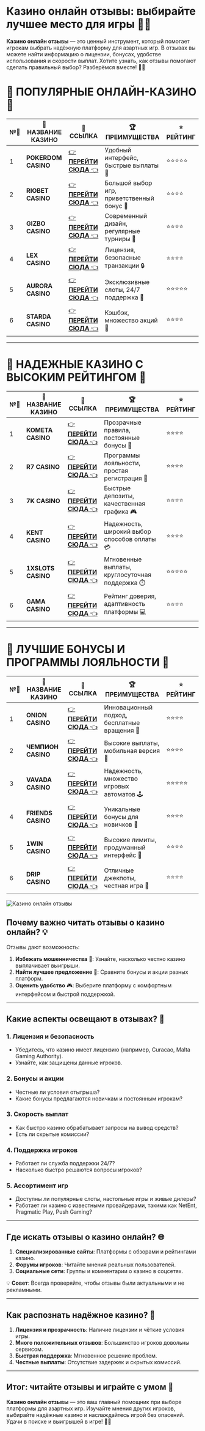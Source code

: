 # Казино онлайн отзывы: выбирайте лучшее место для игры 🎰✨

**Казино онлайн отзывы** — это ценный инструмент, который помогает игрокам выбрать надёжную платформу для азартных игр. В отзывах вы можете найти информацию о лицензии, бонусах, удобстве использования и скорости выплат. Хотите узнать, как отзывы помогают сделать правильный выбор? Разберёмся вместе! 🎲💎

# 🌟 ПОПУЛЯРНЫЕ ОНЛАЙН-КАЗИНО 🌟

| №️⃣ | 🎰 НАЗВАНИЕ КАЗИНО                       | 🔗 ССЫЛКА                                                                          | 🏆 ПРЕИМУЩЕСТВА                              | ⭐ РЕЙТИНГ |
|-----|------------------------------------------|------------------------------------------------------------------------------------|---------------------------------------------|------------|
| 1   | **POKERDOM CASINO**                      | [👉 **ПЕРЕЙТИ СЮДА** 👈](https://brandplay.link/4k77v2yx)                          | Удобный интерфейс, быстрые выплаты 🤑         | ⭐⭐⭐⭐⭐     |
| 2   | **RIOBET CASINO**                        | [👉 **ПЕРЕЙТИ СЮДА** 👈](https://brandplay.link/7xBLTPyj)                          | Большой выбор игр, приветственный бонус 🎁    | ⭐⭐⭐⭐      |
| 3   | **GIZBO CASINO**                         | [👉 **ПЕРЕЙТИ СЮДА** 👈](https://brandplay.link/bprXw4YV)                          | Современный дизайн, регулярные турниры 🏅      | ⭐⭐⭐⭐      |
| 4   | **LEX CASINO**                           | [👉 **ПЕРЕЙТИ СЮДА** 👈](https://brandplay.link/zW4hdDFV)                          | Лицензия, безопасные транзакции 🔒            | ⭐⭐⭐⭐      |
| 5   | **AURORA CASINO**                        | [👉 **ПЕРЕЙТИ СЮДА** 👈](https://10trafic-stat2.com/click/668546556bcc6313411604bd/6766/13032/subaccount) | Эксклюзивные слоты, 24/7 поддержка 🌟         | ⭐⭐⭐⭐⭐     |
| 6   | **STARDA CASINO**                        | [👉 **ПЕРЕЙТИ СЮДА** 👈](https://brandplay.link/fB7xwRFL)                          | Кэшбэк, множество акций 🎉                    | ⭐⭐⭐⭐      |

---

# 🏅 НАДЕЖНЫЕ КАЗИНО С ВЫСОКИМ РЕЙТИНГОМ 🏅

| №️⃣ | 🎰 НАЗВАНИЕ КАЗИНО                       | 🔗 ССЫЛКА                                                                          | 🏆 ПРЕИМУЩЕСТВА                              | ⭐ РЕЙТИНГ |
|-----|------------------------------------------|------------------------------------------------------------------------------------|---------------------------------------------|------------|
| 1   | **KOMETA CASINO**                        | [👉 **ПЕРЕЙТИ СЮДА** 👈](https://brandplay.link/8ZymQJV8)                          | Прозрачные правила, постоянные бонусы 🔄      | ⭐⭐⭐⭐      |
| 2   | **R7 CASINO**                            | [👉 **ПЕРЕЙТИ СЮДА** 👈](https://brandplay.link/bMd3Yjsw)                          | Программы лояльности, простая регистрация 📝   | ⭐⭐⭐⭐      |
| 3   | **7K CASINO**                            | [👉 **ПЕРЕЙТИ СЮДА** 👈](https://brandplay.link/BvQyFShp)                          | Быстрые депозиты, качественная графика 🎮      | ⭐⭐⭐⭐      |
| 4   | **KENT CASINO**                          | [👉 **ПЕРЕЙТИ СЮДА** 👈](https://brandplay.link/Fv2WP3js)                          | Надежность, широкий выбор способов оплаты 💳  | ⭐⭐⭐⭐      |
| 5   | **1XSLOTS CASINO**                       | [👉 **ПЕРЕЙТИ СЮДА** 👈](https://brandplay.link/hSB1khtr)                          | Мгновенные выплаты, круглосуточная поддержка ⏱️| ⭐⭐⭐⭐⭐     |
| 6   | **GAMA CASINO**                          | [👉 **ПЕРЕЙТИ СЮДА** 👈](https://brandplay.link/j6NMKsDz)                          | Рейтинг доверия, адаптивность платформы 💻     | ⭐⭐⭐⭐      |

---

# 🎁 ЛУЧШИЕ БОНУСЫ И ПРОГРАММЫ ЛОЯЛЬНОСТИ 🎁

| №️⃣ | 🎰 НАЗВАНИЕ КАЗИНО                       | 🔗 ССЫЛКА                                                                          | 🏆 ПРЕИМУЩЕСТВА                              | ⭐ РЕЙТИНГ |
|-----|------------------------------------------|------------------------------------------------------------------------------------|---------------------------------------------|------------|
| 1   | **ONION CASINO**                         | [👉 **ПЕРЕЙТИ СЮДА** 👈](https://brandplay.link/zBGRVpQ9)                          | Инновационный подход, бесплатные вращения 🎡  | ⭐⭐⭐⭐      |
| 2   | **ЧЕМПИОН CASINO**                       | [👉 **ПЕРЕЙТИ СЮДА** 👈](https://temon-gter.cfd/go/lRq?p80412p304504pcc44t17455)   | Высокие выплаты, мобильная версия 📱          | ⭐⭐⭐⭐      |
| 3   | **VAVADA CASINO**                        | [👉 **ПЕРЕЙТИ СЮДА** 👈](https://vavadapartner.pro/?promo=ea5c9275-6854-4505-94fc-95ab18221945-linkb2) | Надежность, множество игровых автоматов 🕹️    | ⭐⭐⭐⭐⭐     |
| 4   | **FRIENDS CASINO**                       | [👉 **ПЕРЕЙТИ СЮДА** 👈](https://gofriends.vc/linkb2)                              | Уникальные бонусы для новичков 🤝             | ⭐⭐⭐⭐      |
| 5   | **1WIN CASINO**                          | [👉 **ПЕРЕЙТИ СЮДА** 👈](https://brandplay.link/smXVpBbG)                          | Высокие лимиты, продуманный интерфейс 🎯      | ⭐⭐⭐⭐      |
| 6   | **DRIP CASINO**                          | [👉 **ПЕРЕЙТИ СЮДА** 👈](https://drp-ircp01.com/c07e6a3db)                          | Отличные джекпоты, честная игра 💎            | ⭐⭐⭐⭐      |

![Казино онлайн отзывы](https://spadok.org.ua/images/bolokhiv/bezdepozytni-poslugy-lavyna.jpg)

## Почему важно читать отзывы о казино онлайн? 💡

Отзывы дают возможность:  
1. **Избежать мошенничества** 🔐: Узнайте, насколько честно казино выплачивает выигрыши.  
2. **Найти лучшее предложение** 🎁: Сравните бонусы и акции разных платформ.  
3. **Оценить удобство** 🎮: Выберите платформу с комфортным интерфейсом и быстрой поддержкой.  

---

## Какие аспекты освещают в отзывах? 🎯

### 1. Лицензия и безопасность  
- Убедитесь, что казино имеет лицензию (например, Curacao, Malta Gaming Authority).  
- Узнайте, как защищены данные игроков.  

### 2. Бонусы и акции  
- Честные ли условия отыгрыша?  
- Какие бонусы предлагаются новичкам и постоянным игрокам?  

### 3. Скорость выплат  
- Как быстро казино обрабатывает запросы на вывод средств?  
- Есть ли скрытые комиссии?  

### 4. Поддержка игроков  
- Работает ли служба поддержки 24/7?  
- Насколько быстро решаются вопросы игроков?  

### 5. Ассортимент игр  
- Доступны ли популярные слоты, настольные игры и живые дилеры?  
- Работает ли казино с известными провайдерами, такими как NetEnt, Pragmatic Play, Push Gaming?  

---

## Где искать отзывы о казино онлайн? 🌐

1. **Специализированные сайты**: Платформы с обзорами и рейтингами казино.  
2. **Форумы игроков**: Читайте мнения реальных пользователей.  
3. **Социальные сети**: Группы и комментарии о казино в соцсетях.  

💡 **Совет**: Всегда проверяйте, чтобы отзывы были актуальными и не рекламными.

---

## Как распознать надёжное казино? 🌟

1. **Лицензия и прозрачность**: Наличие лицензии и чёткие условия игры.  
2. **Много положительных отзывов**: Большинство игроков довольны сервисом.  
3. **Быстрая поддержка**: Мгновенное решение проблем.  
4. **Честные выплаты**: Отсутствие задержек и скрытых комиссий.  

---

## Итог: читайте отзывы и играйте с умом 🎉

**Казино онлайн отзывы** — это ваш главный помощник при выборе платформы для азартных игр. Изучайте мнения других игроков, выбирайте надёжные казино и наслаждайтесь игрой без опасений. Удачи в поиске и выигрышей в игре! 🎰✨  
